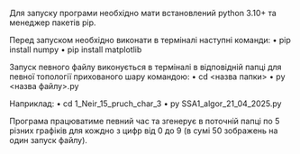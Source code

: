 Для запуску програми необхідно мати встановлений python 3.10+ та менеджер пакетів pip.

Перед запуском необхідно виконати в терміналі наступні команди:
•	pip install numpy
•	pip install matplotlib

Запуск певного файлу виконується  в терміналі в відповідній папці для певної топології прихованого шару командою:
•	cd <назва папки>
•	py <назва файлу>.py

Наприклад:
•	cd 1_Neir_15_pruch_char_3
•	py SSA1_algor_21_04_2025.py

Програма працюватиме певний час та згенерує в поточній папці по 5 різних графіків для кождно з цифр від 0 до 9 (в сумі 50 зображень на один запуск файлу).
